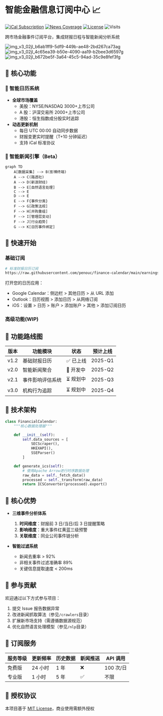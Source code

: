 # 智能金融信息订阅中心 📈

[![iCal Subscription](https://img.shields.io/badge/Dynamic_Calendar-ICS_2.0-blue)](订阅地址)
[![News Coverage](https://img.shields.io/badge/News_AI-Real--time_Updates-green)](新闻覆盖)
[![License](https://img.shields.io/badge/License-MIT-orange)](LICENSE)
![Visits](https://img.shields.io/badge/Visits-62-blue)

跨市场金融事件订阅平台，集成财报日程与智能新闻分析系统

![img_v3_02jl_b6ab1ff9-5df9-449b-ae48-2bd267ca73ag](https://github.com/user-attachments/assets/4895859b-bab1-452b-8e7e-7a1fbdfaa241)
![img_v3_02jl_4c65ea39-b50e-4090-aa19-b2bee3d6597g](https://github.com/user-attachments/assets/e7a9d36e-16af-456d-84d2-1d282ed7bb81)
![img_v3_02jl_b672be5f-3a64-45c5-94ad-35c9e8fef3fg](https://github.com/user-attachments/assets/aeae3ff7-d22e-44ae-83c6-8c0de5d9bfd5)

## 🌟 核心功能

### 📅 智能日历系统

- **全球市场覆盖**
  - 美股：NYSE/NASDAQ 3000+上市公司
  - A 股：沪深交易所 2000+上市公司
  - 港股：恒生指数成分股实时追踪
- **动态更新机制**
  - 每日 UTC 00:00 自动同步数据
  - 财报变更实时提醒（T+10 分钟延迟）
  - 支持 iCal 标准协议

### 📰 智能新闻引擎（Beta）

```mermaid
graph TD
    A[数据采集] --> B(彭博终端)
    A --> C(路透社)
    A --> D(新浪财经)
    B --> E[自然语言处理]
    C --> E
    D --> E
    E --> F{事件分类}
    F --> G[政策法规]
    F --> H[并购重组]
    F --> I[管理层变动]
    F --> J[行业趋势]
    G --> K[日历事件绑定]
```

## 🚀 快速开始

### 基础订阅

```bash
# 标准财报日历订阅
https://raw.githubusercontent.com/penouc/finance-calendar/main/earnings_calendar.ics
```

打开您的日历应用：

- Google Calendar：侧边栏 > 其他日历 > 从 URL 添加
- Outlook：日历视图 > 添加日历 > 从网络订阅
- iOS：设置 > 日历 > 账户 > 添加账户 > 其他 > 添加订阅日历

### 高级功能(WIP)

## 🧩 功能路线图

| 版本 | 功能模块         | 状态      | 预计上线 |
| ---- | ---------------- | --------- | -------- |
| v1.2 | 基础财报日历     | ✅ 已上线 | 2025-Q1  |
| v2.0 | 智能新闻聚合     | 🚧 开发中 | 2025-Q2  |
| v2.1 | 事件影响评估系统 | ⏳ 规划中 | 2025-Q3  |
| v3.0 | 机构行为追踪     | ⏳ 规划中 | 2025-Q4  |

## 🔧 技术架构

```python
class FinancialCalendar:
    """核心数据处理器"""

    def __init__(self):
        self.data_sources = [
            SECScraper(),
            HKEXAPI(),
            SSEParser()
        ]

    def generate_ics(self):
        # 使用Apache Arrow进行时序数据处理
        raw_data = self._fetch_data()
        processed = self._transform(raw_data)
        return ICSConverter(processed).export()
```

## 📍 核心优势

- **三维事件分析体系**

  1. **时间维度**：财报前 3 日/当日/后 3 日提醒策略
  2. **影响维度**：重大事件红黄蓝三级预警
  3. **关联维度**：同业公司事件链分析

- **智能过滤系统**
  - 新闻去重率 > 92%
  - 非相关事件过滤准确率 89%
  - 关键信息提取速度 < 200ms

## 🤝 参与贡献

欢迎通过以下方式参与项目：

1. 提交 Issue 报告数据异常
2. 改进新闻抓取算法（参见`/crawlers`目录）
3. 扩展新市场支持（需遵循数据源规范）
4. 优化自然语言处理模型（参见`/nlp`目录）

## 📮 订阅服务

| 服务等级 | 更新频率 | 历史数据 | 新闻推送 | API 调用  |
| -------- | -------- | -------- | -------- | --------- |
| 免费版   | 24 小时  | 1 年     | ❌       | 100 次/日 |
| 专业版   | 1 小时   | 5 年     | ✅       | 不限      |

## 📄 授权协议

本项目基于 [MIT License](LICENSE)，商业使用需额外授权
